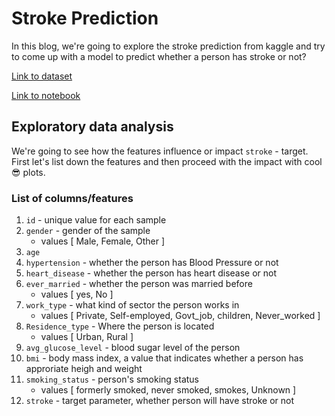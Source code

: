 # Stroke Prediction

In this blog, we're going to explore the stroke prediction from kaggle and try to come up with a model to predict whether a person has stroke or not?

[Link to dataset](https://www.kaggle.com/fedesoriano/stroke-prediction-dataset)

[Link to notebook](https://github.com/JpChii/ML-Projects/blob/main/end-to-end-stroke-prediction.ipynb)

## Exploratory data analysis

We're going to see how the features influence or impact `stroke` - target. First let's list down the features and then proceed with the impact with cool😎 plots.

### List of columns/features
1. `id` - unique value for each sample
2. `gender` - gender of the sample 
    - values [ Male, Female, Other ]
3. `age`
4. `hypertension` - whether the person has Blood Pressure or not
5. `heart_disease` - whether the person has heart disease or not
6. `ever_married` - whether the person was married before
    - values [ yes, No ]
7. `work_type` - what kind of sector the person works in
    - values [ Private, Self-employed, Govt_job, children, Never_worked ]
8. `Residence_type` - Where the person is located
    - values [ Urban, Rural ]
9. `avg_glucose_level` - blood sugar level of the person
10. `bmi` - body mass index, a value that indicates whether a person has approriate heigh and weight
11. `smoking_status` - person's smoking status
     - values [ formerly smoked, never smoked, smokes, Unknown ]
12. `stroke` - target parameter, whether person will have stroke or not
